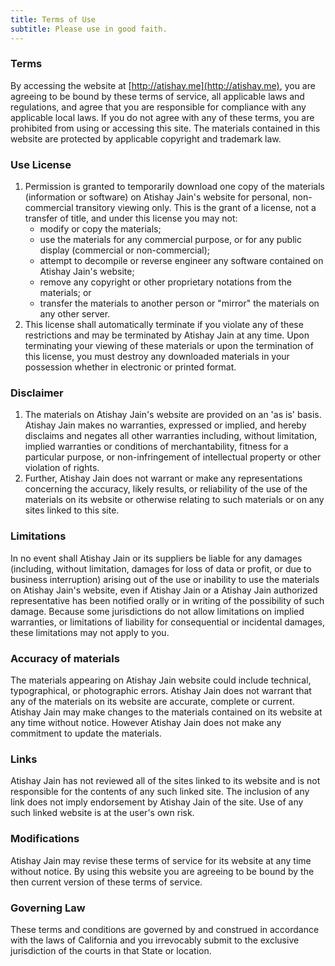 ```yaml
---
title: Terms of Use
subtitle: Please use in good faith.
---
```


### Terms

By accessing the website at [http://atishay.me](http://atishay.me), you are agreeing to be bound by these terms of service, all applicable laws and regulations, and agree that you are responsible for compliance with any applicable local laws. If you do not agree with any of these terms, you are prohibited from using or accessing this site. The materials contained in this website are protected by applicable copyright and trademark law.

### Use License

1.  Permission is granted to temporarily download one copy of the materials (information or software) on Atishay Jain's website for personal, non-commercial transitory viewing only. This is the grant of a license, not a transfer of title, and under this license you may not:
    *  modify or copy the materials;
    *  use the materials for any commercial purpose, or for any public display (commercial or non-commercial);
    *  attempt to decompile or reverse engineer any software contained on Atishay Jain's website;
    *  remove any copyright or other proprietary notations from the materials; or
    *  transfer the materials to another person or "mirror" the materials on any other server.
2.  This license shall automatically terminate if you violate any of these restrictions and may be terminated by Atishay Jain at any time. Upon terminating your viewing of these materials or upon the termination of this license, you must destroy any downloaded materials in your possession whether in electronic or printed format.

### Disclaimer

1.  The materials on Atishay Jain's website are provided on an 'as is' basis. Atishay Jain makes no warranties, expressed or implied, and hereby disclaims and negates all other warranties including, without limitation, implied warranties or conditions of merchantability, fitness for a particular purpose, or non-infringement of intellectual property or other violation of rights.
2.  Further, Atishay Jain does not warrant or make any representations concerning the accuracy, likely results, or reliability of the use of the materials on its website or otherwise relating to such materials or on any sites linked to this site.

### Limitations

In no event shall Atishay Jain or its suppliers be liable for any damages (including, without limitation, damages for loss of data or profit, or due to business interruption) arising out of the use or inability to use the materials on Atishay Jain's website, even if Atishay Jain or a Atishay Jain authorized representative has been notified orally or in writing of the possibility of such damage. Because some jurisdictions do not allow limitations on implied warranties, or limitations of liability for consequential or incidental damages, these limitations may not apply to you.

### Accuracy of materials

The materials appearing on Atishay Jain website could include technical, typographical, or photographic errors. Atishay Jain does not warrant that any of the materials on its website are accurate, complete or current. Atishay Jain may make changes to the materials contained on its website at any time without notice. However Atishay Jain does not make any commitment to update the materials.

### Links

Atishay Jain has not reviewed all of the sites linked to its website and is not responsible for the contents of any such linked site. The inclusion of any link does not imply endorsement by Atishay Jain of the site. Use of any such linked website is at the user's own risk.

### Modifications

Atishay Jain may revise these terms of service for its website at any time without notice. By using this website you are agreeing to be bound by the then current version of these terms of service.

### Governing Law

These terms and conditions are governed by and construed in accordance with the laws of California and you irrevocably submit to the exclusive jurisdiction of the courts in that State or location.
